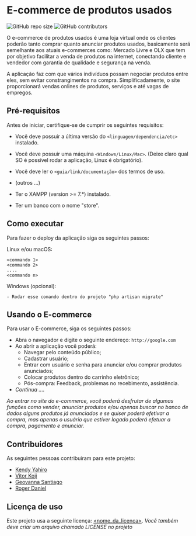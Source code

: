 # E-commerce de produtos usados

<!--- Exemplos de badges. Acesse https://shields.io para outras opções. Você pode querer incluir informações de dependencias, build, testes, licença, etc. --->
![GitHub repo size](https://img.shields.io/github/repo-size/kendyyahiro/progweb-template)
![GitHub contributors](https://img.shields.io/github/contributors/kendyyahiro/progweb-template)

O e-commerce de produtos usados é uma loja virtual onde os clientes poderão tanto comprar quanto anunciar produtos usados, basicamente será semelhante aos atuais e-commerces como: Mercado Livre e OLX que tem por objetivo facilitar a venda de produtos na internet, conectando cliente e vendedor com garantia de qualidade e segurança na venda.

A aplicação faz com que vários indivíduos possam negociar produtos entre eles, sem evitar constrangimentos na compra. Simplificadamente, o site proporcionará vendas onlines de produtos, serviços e até vagas de empregos.

## Pré-requisitos

Antes de iniciar, certifique-se de cumprir os seguintes requisitos:
<!--- Estes são alguns exemplos de requisitos. Adicione, duplique e remove como necessário --->
* Você deve possuir a última versão do `<linguagem/dependencia/etc>` instalado.
* Você deve possuir uma máquina `<Windows/Linux/Mac>`. (Deixe claro qual SO é possível rodar a aplicação, Linux é obrigatório).
* Você deve ler o `<guia/link/documentação>` dos termos de uso.
* (outros ...)

* Ter o XAMPP (version >= 7.*) instalado.
* Ter um banco com o nome "store".

## Como executar

Para fazer o deploy da aplicação siga os seguintes passos:

Linux e/ou macOS:
```
<commando 1>
<commando 2>
....
<commando n>
```

Windows (opcional):
```
- Rodar esse comando dentro do projeto "php artisan migrate"
```

## Usando o E-commerce

Para usar o E-commerce, siga os seguintes passos:

* Abra o navegador e digite o seguinte endereço: `http://google.com`
* Ao abrir a aplicação você poderá:
  * Navegar pelo conteúdo público;
  * Cadastrar usuário;
  * Entrar com usuário e senha para anunciar e/ou comprar produtos anunciados;
  * Colocar produtos dentro do carrinho eletrônico;
  * Pós-compra: Feedback, problemas no recebimento, assistência.  
* *Continua ....*  

*Ao entrar no site do e-commerce, você poderá desfrutar de algumas funções como vender, anunciar produtos e/ou apenas buscar no banco de dados alguns produtos já anunciados e se quiser poderá efetivar a compra, mas apenas o usuário que estiver logado poderá efetuar a compra, pagamento e anunciar.*

## Contribuidores

As seguintes pessoas contribuiram para este projeto:

* [Kendy Yahiro](https://github.com/kendyyahiro)
* [Vitor Koji](https://github.com/vitorkoji)
* [Geovanna Santiago](https://github.com/GeovannaSantiago)
* [Roger Daniel](https://github.com/rrowdas)
<!---* [Fernando Kendy Yahiro](https://github.com/kendyyahiro) --->


## Licença de uso

<!--- Se não tiver certeza de qual, verifique este site: https://choosealicense.com/--->
Este projeto usa a seguinte licença: [<nome_da_licenca>](<link>).
*Você também deve criar um arquivo chamado LICENSE no projeto*
